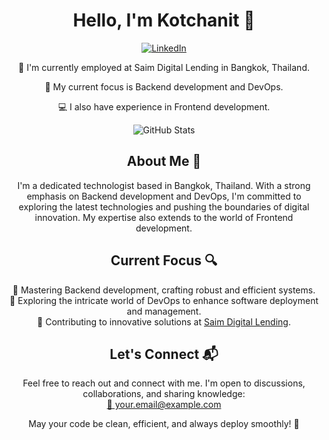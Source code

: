 <h1 align="center">Hello, I'm Kotchanit 👋</h1>
<p align="center">
  <a href="https://www.linkedin.com/in/kotchanit-emsawat-7926b9215/">
    <img alt="LinkedIn" src="https://img.shields.io/badge/LinkedIn-Connect-blue?style=for-the-badge&logo=linkedin">
  </a>
</p>

<p align="center">🏢 I'm currently employed at Saim Digital Lending in Bangkok, Thailand.</p>
<p align="center">🌱 My current focus is Backend development and DevOps.</p>
<p align="center">💻 I also have experience in Frontend development.</p>

<p align="center">
  <img src="https://github-readme-stats.vercel.app/api?username=Kotchanit&show_icons=true&theme=radical" alt="GitHub Stats">
</p>

<h2 align="center">About Me 🚀</h2>
<p align="center">
  I'm a dedicated technologist based in Bangkok, Thailand. With a strong emphasis on Backend development and DevOps, I'm committed to exploring the latest technologies and pushing the boundaries of digital innovation. My expertise also extends to the world of Frontend development.
</p>

<h2 align="center">Current Focus 🔍</h2>
<p align="center">
  🌟 Mastering Backend development, crafting robust and efficient systems.<br>
  🌟 Exploring the intricate world of DevOps to enhance software deployment and management.<br>
  🌟 Contributing to innovative solutions at <a href="https://www.example-link.com">Saim Digital Lending</a>.
</p>

<h2 align="center">Let's Connect 📬</h2>
<p align="center">
  Feel free to reach out and connect with me. I'm open to discussions, collaborations, and sharing knowledge:<br>
  <a href="mailto:your.email@example.com">📧 your.email@example.com</a>
</p>

<p align="center">May your code be clean, efficient, and always deploy smoothly! 🚀</p>
